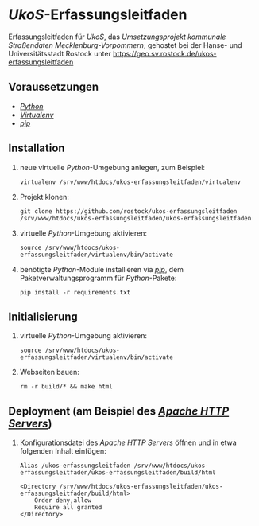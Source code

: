 # *UkoS*-Erfassungsleitfaden

Erfassungsleitfaden für *UkoS*, das *Umsetzungsprojekt kommunale Straßendaten Mecklenburg-Vorpommern*; gehostet bei der Hanse- und Universitätsstadt Rostock unter https://geo.sv.rostock.de/ukos-erfassungsleitfaden

## Voraussetzungen

*   [*Python*](https://www.python.org)
*   [*Virtualenv*](https://virtualenv.pypa.io)
*   [*pip*](http://pip.pypa.io)

## Installation

1.  neue virtuelle *Python*-Umgebung anlegen, zum Beispiel:

        virtualenv /srv/www/htdocs/ukos-erfassungsleitfaden/virtualenv

1.  Projekt klonen:

        git clone https://github.com/rostock/ukos-erfassungsleitfaden /srv/www/htdocs/ukos-erfassungsleitfaden/ukos-erfassungsleitfaden

1.  virtuelle *Python*-Umgebung aktivieren:

        source /srv/www/htdocs/ukos-erfassungsleitfaden/virtualenv/bin/activate

1.  benötigte *Python*-Module installieren via [*pip*](https://pip.pypa.io), dem Paketverwaltungsprogramm für *Python*-Pakete:

        pip install -r requirements.txt

## Initialisierung

1.  virtuelle *Python*-Umgebung aktivieren:

        source /srv/www/htdocs/ukos-erfassungsleitfaden/virtualenv/bin/activate

1.  Webseiten bauen:

        rm -r build/* && make html

## Deployment (am Beispiel des [*Apache HTTP Servers*](https://httpd.apache.org))

1.  Konfigurationsdatei des *Apache HTTP Servers* öffnen und in etwa folgenden Inhalt einfügen:
    
        Alias /ukos-erfassungsleitfaden /srv/www/htdocs/ukos-erfassungsleitfaden/ukos-erfassungsleitfaden/build/html

        <Directory /srv/www/htdocs/ukos-erfassungsleitfaden/ukos-erfassungsleitfaden/build/html>
            Order deny,allow
            Require all granted
        </Directory>
